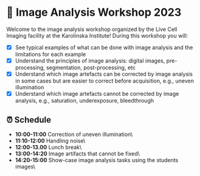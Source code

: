 # :microscope: Image Analysis Workshop 2023

Welcome to the image analysis workshop organized by the Live Cell Imaging facility at the Karolinska Institute! During this workshop you will:

- [x] See typical examples of what can be done with image analysis and the limitations for each example
- [x] Understand the principles of image analysis: digital images, pre-processing, segmentation, post-processing, etc
- [x] Understand which image artefacts can be corrected by image analysis in some cases but are easier to correct before acquisition, e.g., uneven illumination
- [x] Understand which image artefacts cannot be corrected by image analysis, e.g., saturation, underexposure, bleedthrough

## :alarm_clock: Schedule

* **10:00-11:00** Correction of uneven illumination\
* **11:10-12:00** Handling noise\
* **12:00-13.00** Lunch break\
* **13:00-14:20** Image artifacts that cannot be fixed\
* **14:20-15:00** Show-case image analysis tasks using the students images\
